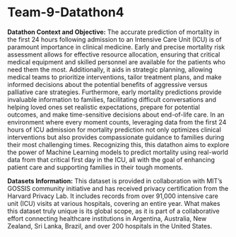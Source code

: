 # Team-9-Datathon4

**Datathon Context and Objective:**
The accurate prediction of mortality in the first 24 hours following admission to an Intensive Care Unit (ICU) is of paramount importance in clinical medicine. Early and precise mortality risk assessment allows for effective resource allocation, ensuring that critical medical equipment and skilled personnel are available for the patients who need them the most. Additionally, it aids in strategic planning, allowing medical teams to prioritize interventions, tailor treatment plans, and make informed decisions about the potential benefits of aggressive versus palliative care strategies. Furthermore, early mortality predictions provide invaluable information to families, facilitating difficult conversations and helping loved ones set realistic expectations, prepare for potential outcomes, and make time-sensitive decisions about end-of-life care. In an environment where every moment counts, leveraging data from the first 24 hours of ICU admission for mortality prediction not only optimizes clinical interventions but also provides compassionate guidance to families during their most challenging times. Recognizing this, this datathon aims to explore the power of Machine Learning models to predict mortality using real-world data from that critical first day in the ICU, all with the goal of enhancing patient care and supporting families in their tough moments.


**Datasets Information:**
This dataset is provided in collaboration with MIT’s GOSSIS community initiative and has received privacy certification from the Harvard Privacy Lab. It includes records from over 91,000 intensive care unit (ICU) visits at various hospitals, covering an entire year. What makes this dataset truly unique is its global scope, as it is part of a collaborative effort connecting healthcare institutions in Argentina, Australia, New Zealand, Sri Lanka, Brazil, and over 200 hospitals in the United States.
